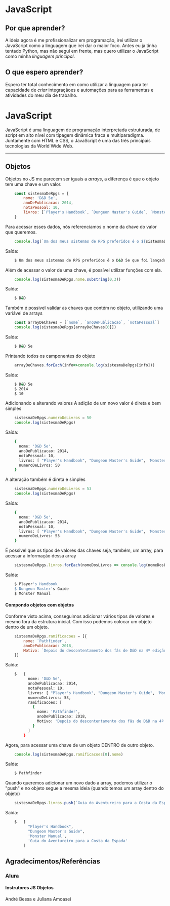 # JavaScript

## Por que aprender?

A ideia agora é me profissionalizar em programação, irei utilizar o JavaScript como a linguagem que irei dar o maior foco. Antes eu ja tinha tentado Python, mas não segui em frente, mas quero utilizar o JavaScript como minha *linguagem principal*.

## O que espero aprender?

Espero ter total conhecimento em como utilizar a linguagem para ter capacidade de *criar* integraçãoes e automações para as ferramentas e atividades do meu dia de trabalho.

# JavaScript

JavaScript é uma linguagem de programação interpretada estruturada, de script em alto nível com tipagem dinâmica fraca e multiparadigma. Juntamente com HTML e CSS, o JavaScript é uma das três principais tecnologias da World Wide Web.

---

## Objetos
Objetos no JS me parecem ser iguais a *arrays*, a diferença é que o objeto tem uma chave e um valor.

```JavaScript
    const sistesmaDeRpgs = {
        nome: 'D&D 5e',
        anoDePublicacao: 2014,
        notaPessoal: 10,
        livros: [`Player's Handbook`, `Dungeon Master's Guide`, `Monster Manual`]
    }
```
Para acessar esses dados, nós referenciamos o nome da chave do valor que queremos.
```javascript
    console.log(`Um dos meus sistemas de RPG preferidos é o ${sistesmaDeRpgs.nome} que foi lançado em ${sistesmaDeRpgs.anoDePublicacao}.`)
```
Saída:
```bash
    $ Um dos meus sistemas de RPG preferidos é o D&D 5e que foi lançado em 2014.
```

Além de acessar o valor de uma chave, é possível utilizar funções com ela.

```javascript
    console.log(sistesmaDeRpgs.nome.substring(0,3))
```
Saída:
```bash
    $ D&D
```

Também é possivel validar as chaves que contém no objeto, utilizando uma variável de arrays
```javascript
    const arrayDeChaves = [`nome`, `anoDePublicacao`, `notaPessoal`]
    console.log(sistesmaDeRpgs[arrayDeChaves[0]])
```
Saída:
```bash
    $ D&D 5e
```

Printando todos os camponentes do objeto
```javascript
    arrayDeChaves.forEach(info=>console.log(sistesmaDeRpgs[info]))
```
Saída:
```bash
    $ D&D 5e
    $ 2014
    $ 10
```

Adicionando e alterando valores
A adição de um novo valor é direta e bem simples
```javascript
    sistesmaDeRpgs.numeroDeLivros = 50
    console.log(sistesmaDeRpgs)
```
Saída:
```bash
    {
      nome: 'D&D 5e',
      anoDePublicacao: 2014,
      notaPessoal: 10,
      livros: [ "Player's Handbook", "Dungeon Master's Guide", 'Monster Manual' ],
      numeroDeLivros: 50
    }
```

A alteração também é direta e simples
```javascript
    sistesmaDeRpgs.numeroDeLivros = 53
    console.log(sistesmaDeRpgs)
```
Saída:
```bash
    {
      nome: 'D&D 5e',
      anoDePublicacao: 2014,
      notaPessoal: 10,
      livros: [ "Player's Handbook", "Dungeon Master's Guide", 'Monster Manual' ],
      numeroDeLivros: 53
    }
```

É possivel que os tipos de valores das chaves seja, também, um array, para acessar a informação dessa array
```javascript
    sistesmaDeRpgs.livros.forEach(nomeDosLivros => console.log(nomeDosLivros))
```
Saída:
```bash
    $ Player's Handbook
    $ Dungeon Master's Guide
    $ Monster Manual
```

#### Compondo objetos com objetos
Conforme visto acima, conseguimos adicionar vários tipos de valores e mesmo fora da estrutura inicial. Com isso podemos colocar um objeto dentro de um objeto.
```javascript
    sistesmaDeRpgs.ramificacoes = [{
        nome: `Pathfinder`,
        anoDePublicacao: 2018,
        Motivo: `Depois do descontentamento dos fâs de D&D na 4º edição, foi criado o sistema Pathfinder.`
    }]
```
Saída:
```bash
    $   {
          nome: 'D&D 5e',
          anoDePublicacao: 2014,
          notaPessoal: 10,
          livros: [ "Player's Handbook", "Dungeon Master's Guide", 'Monster Manual' ],
          numeroDeLivros: 53,
          ramificacoes: [
            {
              nome: 'Pathfinder',
              anoDePublicacao: 2018,
              Motivo: 'Depois do descontentamento dos fâs de D&D na 4º edição, foi criado o sistema Pathfinder.'
            }
          ]
        }
```

Agora, para acessar uma chave de um objeto DENTRO de outro objeto.
```javascript
    console.log(sistesmaDeRpgs.ramificacoes[0].nome)
```
Saída:
```bash
    $ Pathfinder
```

Quando queremos adicionar um novo dado a array, podemos utilizar o "push" e no objeto segue a mesma ideia (quando temos um array dentro do objeto)
```javascript
    sistesmaDeRpgs.livros.push(`Guia do Aventureiro para a Costa da Espada`)
```
Saída:
```bash
    $   [
          "Player's Handbook",
          "Dungeon Master's Guide",
          'Monster Manual',
          'Guia do Aventureiro para a Costa da Espada'
        ]
```


## Agradecimentos/Referências
### Alura
#### Instrutores JS Objetos
André Bessa e Juliana Amoasei 